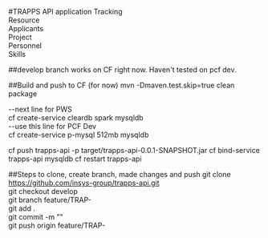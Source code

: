 #TRAPPS API application
Tracking  
Resource  
Applicants  
Project  
Personnel  
Skills  
 
##develop branch works on CF right now. Haven't tested on pcf dev. 

##Build and push to CF (for now) 
mvn -Dmaven.test.skip=true clean package

--next line for PWS  
cf create-service cleardb spark mysqldb  
--use this line for PCF Dev  
cf create-service p-mysql 512mb mysqldb

cf push trapps-api -p target/trapps-api-0.0.1-SNAPSHOT.jar
cf bind-service trapps-api mysqldb
cf restart trapps-api


##Steps to clone, create branch, made changes and push 
git clone https://github.com/insys-group/trapps-api.git  
git checkout develop  
git branch feature/TRAP-<story number>  
git add .  
git commit -m "<some description about your changes>"  
git push origin feature/TRAP-<story number>  
 
